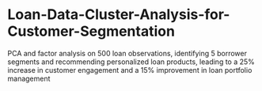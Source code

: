 # Loan-Data-Cluster-Analysis-for-Customer-Segmentation
PCA and factor analysis on 500 loan observations, identifying 5 borrower segments and recommending personalized loan products, leading to a 25% increase in customer engagement and a 15% improvement in loan portfolio management
